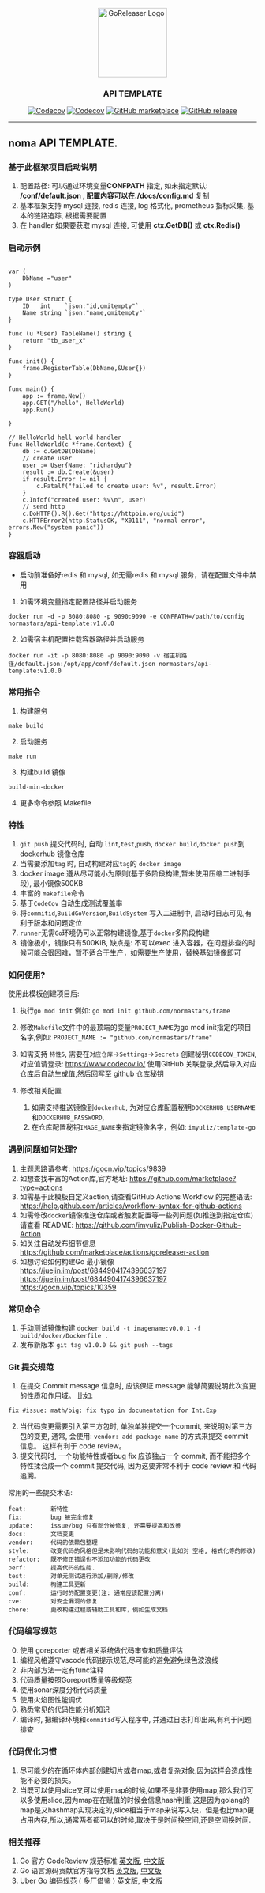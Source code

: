 
<p align="center">
  <img alt="GoReleaser Logo" src="https://avatars2.githubusercontent.com/u/24697112?v=3&s=200" height="140" />
  <h3 align="center">API TEMPLATE</h3>
  <p align="center">
    <a href="https://github.com/normastars/api-template/releases/latest"><img alt="Codecov" src="https://img.shields.io/github/v/release/imyuliz/template-go.svg?logo=github&style=flat-square"></a>
    <a href="https://codecov.io/gh/imyuliz/template-go"><img alt="Codecov" src="https://img.shields.io/codecov/c/github/imyuliz/template-go?logo=codecov&style=flat-square"></a>
    <a href="https://github.com/normastars/api-template/actions?query=workflow%3A%22Lint+Test+Build%22"><img alt="GitHub marketplace" src="https://github.com/normastars/api-template/workflows/Lint%20Test%20Build/badge.svg"></a>
    <a href="https://github.com/normastars/api-template/actions?query=workflow%3ARelease"><img alt="GitHub release" src="https://github.com/normastars/api-template/workflows/Release/badge.svg"></a>
    
  
  </p>
</p>

---

noma API TEMPLATE.
---
### 基于此框架项目启动说明
1. 配置路径: 可以通过环境变量**CONFPATH** 指定, 如未指定默认: **/conf/default.json **, 配置内容可以在**./docs/config.md** 复制
2. 基本框架支持 mysql 连接, redis 连接, log 格式化, prometheus 指标采集, 基本的链路追踪, 根据需要配置
3. 在 handler 如果要获取 mysql 连接, 可使用 **ctx.GetDB()**  或 **ctx.Redis()**

### 启动示例
```

var (
	DbName ="user"
)

type User struct {
	ID   int    `json:"id,omitempty"`
	Name string `json:"name,omitempty"`
}

func (u *User) TableName() string {
	return "tb_user_x"
}

func init() {
	frame.RegisterTable(DbName,&User{})
}

func main() {
	app := frame.New()
	app.GET("/hello", HelloWorld)
	app.Run()

}

// HelloWorld hell world handler
func HelloWorld(c *frame.Context) {
	db := c.GetDB(DbName)
	// create user
	user := User{Name: "richardyu"}
	result := db.Create(&user)
	if result.Error != nil {
		c.Fatalf("failed to create user: %v", result.Error)
	}
	c.Infof("created user: %v\n", user)
	// send http
	c.DoHTTP().R().Get("https://httpbin.org/uuid")
	c.HTTPError2(http.StatusOK, "X0111", "normal error", errors.New("system panic"))
}

```

### 容器启动
* 启动前准备好redis 和 mysql, 如无需redis 和 mysql 服务，请在配置文件中禁用
1. 如需环境变量指定配置路径并启动服务
```
docker run -d -p 8080:8080 -p 9090:9090 -e CONFPATH=/path/to/config normastars/api-template:v1.0.0
```
2. 如需宿主机配置挂载容器路径并启动服务
```
docker run -it -p 8080:8080 -p 9090:9090 -v 宿主机路径/default.json:/opt/app/conf/default.json normastars/api-template:v1.0.0
```


### 常用指令
1. 构建服务
```
make build
```
2. 启动服务
```
make run 
```
3. 构建build 镜像
```
build-min-docker
```
4. 更多命令参照 Makefile 

### 特性

1. `git push` 提交代码时, 自动 `lint`,`test`,`push`, `docker build`,`docker push`到dockerhub 镜像仓库
2. 当需要添加`tag` 时, 自动构建对应`tag`的 `docker image`
3. docker image 遵从尽可能小为原则(基于多阶段构建,暂未使用压缩二进制手段), 最小镜像500KB
4. 丰富的 `makefile`命令
5. 基于`CodeCov` 自动生成测试覆盖率
6. 将`commitid`,`BuildGoVersion`,`BuildSystem` 写入二进制中, 启动时日志可见,有利于版本和问题定位
7. `runner`无需`Go`环境仍可以正常构建镜像,基于`docker`多阶段构建
8. 镜像极小，镜像只有500KiB, 缺点是: 不可以exec 进入容器，在问题排查的时候可能会很困难，暂不适合于生产，如需要生产使用，替换基础镜像即可

### 如何使用?

使用此模板创建项目后:

1. 执行`go mod init`  例如: `go mod init github.com/normastars/frame`

2. 修改`Makefile`文件中的最顶端的变量`PROJECT_NAME`为go mod init指定的项目名字,例如: `PROJECT_NAME := "github.com/normastars/frame"`

3. 如需支持 `特性5`, 需要在`对应仓库`->`Settings`->`Secrets` 创建秘钥`CODECOV_TOKEN`, 对应值请登录: https://www.codecov.io/ 使用GitHub 关联登录,然后导入对应仓库后自动生成值,然后回写至 github 仓库秘钥

4. 修改相关配置 
    1. 如需支持推送镜像到`dockerhub`, 为对应仓库配置秘钥`DOCKERHUB_USERNAME`和`DOCKERHUB_PASSWORD`,
    2. 在仓库配置秘钥`IMAGE_NAME`来指定镜像名字，例如: `imyuliz/template-go`


### 遇到问题如何处理?
1. 主题思路请参考: https://gocn.vip/topics/9839
2. 如想查找丰富的Action库,官方地址: https://github.com/marketplace?type=actions
3. 如需基于此模板自定义action,请查看GitHub Actions Workflow 的完整语法: https://help.github.com/articles/workflow-syntax-for-github-actions
4. 如需修改`docker`镜像推送仓库或者触发配置等一些列问题(如推送到指定仓库)请查看 README: https://github.com/imyuliz/Publish-Docker-Github-Action
5. 如关注自动发布细节信息 https://github.com/marketplace/actions/goreleaser-action
6. 如想讨论如何构建Go 最小镜像 https://juejin.im/post/6844904174396637197 https://juejin.im/post/6844904174396637197 https://gocn.vip/topics/10359



### 常见命令

1. 手动测试镜像构建 `docker build -t imagename:v0.0.1 -f build/docker/Dockerfile .`
2. 发布新版本 `git tag v1.0.0 && git push --tags`
### Git 提交规范

1. 在提交 Commit message 信息时, 应该保证 message 能够简要说明此次变更的性质和作用域。
比如:
```
fix #issue: math/big: fix typo in documentation for Int.Exp
```
2. 当代码变更需要引入第三方包时, 单独单独提交一个commit, 来说明对第三方包的变更, 通常, 会使用: `vendor: add package name` 的方式来提交 commit 信息。 这样有利于 code review。 
3. 提交代码时, 一个功能特性或者bug fix 应该独占一个 commit, 而不能把多个特性揉合成一个 commit 提交代码, 因为这要非常不利于 code review 和 代码追溯。

常用的一些提交术语:
```
feat:       新特性
fix:        bug 被完全修复
update:     issue/bug 只有部分被修复, 还需要提高和改善
docs:       文档变更
vendor:     代码的依赖包整理
style:      改变代码的风格但是未影响代码的功能和意义(比如对 空格, 格式化等的修改)
refactor:   既不修正错误也不添加功能的代码更改
perf:       提高代码的性能.
test:       对单元测试进行添加/删除/修改
build:      构建工具更新
conf:       运行时的配置变更(注: 通常应该配置分离)
cve:        对安全漏洞的修复
chore:      更改构建过程或辅助工具和库，例如生成文档
```
 



###  代码编写规范

0. 使用 goreporter 或者相关系统做代码审查和质量评估 
1. 编程风格遵守vscode代码提示规范,尽可能的避免避免绿色波浪线
2. 非内部方法一定有func注释
3. 代码质量按照Goreport质量等级规范
4. 使用sonar深度分析代码质量
5. 使用火焰图性能调优
6. 熟悉常见的代码性能分析知识
7. 编译时, 把编译环境和`commitid`写入程序中, 并通过日志打印出来,有利于问题排查



### 代码优化习惯

1. 尽可能少的在循环体内部创建切片或者map,或者复杂对象,因为这样会造成性能不必要的损失。
2. 当既可以使用slice又可以使用map的时候,如果不是非要使用map,那么我们可以多使用slice,因为map在在赋值的时候会信息hash判重,这是因为golang的map是又hashmap实现决定的,slice相当于map来说写入块，但是也比map更占用内存,所以,通常两者都可以的时候,取决于是时间换空间,还是空间换时间.




### 相关推荐
1. Go 官方 CodeReview 规范标准 [英文版](https://github.com/golang/go/wiki/CodeReviewComments), [中文版](https://github.com/panchengtao/articles/issues/8)
2. Go 语言源码贡献官方指导文档 [英文版](https://golang.org/doc/contribute.html), [中文版](https://gocn.vip/topics/10185)
3. Uber Go 编码规范 ( 多厂借鉴 ) [英文版](https://github.com/uber-go/guide/blob/master/style.md), [中文版](https://github.com/xxjwxc/uber_go_guide_cn)
